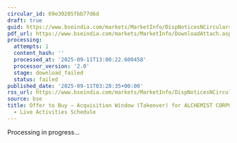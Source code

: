 ```yaml
---
circular_id: 69e30205fbb77d6d
draft: true
guid: https://www.bseindia.com/markets/MarketInfo/DispNoticesNCirculars.aspx?Noticeid={06D2A006-5C65-4210-B083-F676BEF545EE}&noticeno=20250911-1&dt=09/11/2025&icount=1&totcount=72&flag=0
pdf_url: https://www.bseindia.com/markets/MarketInfo/DownloadAttach.aspx?id=20250911-1&attachedId=
processing:
  attempts: 1
  content_hash: ''
  processed_at: '2025-09-11T13:00:22.600458'
  processor_version: '2.0'
  stage: download_failed
  status: failed
published_date: '2025-09-11T03:28:35+00:00'
rss_url: https://www.bseindia.com/markets/MarketInfo/DispNoticesNCirculars.aspx?Noticeid={06D2A006-5C65-4210-B083-F676BEF545EE}&noticeno=20250911-1&dt=09/11/2025&icount=1&totcount=72&flag=0
source: bse
title: Offer to Buy – Acquisition Window (Takeover) for ALCHEMIST CORPORATION LTD
  - Live Activities Schedule
---
```


Processing in progress...